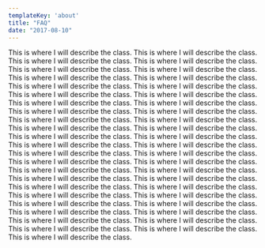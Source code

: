 ```yaml
---
templateKey: 'about'
title: "FAQ"
date: "2017-08-10"
---
```


This is where I will describe the class. This is where I will describe the class. This is where I will describe the class. This is where I will describe the class. This is where I will describe the class. This is where I will describe the class. This is where I will describe the class. This is where I will describe the class. This is where I will describe the class. This is where I will describe the class. This is where I will describe the class. This is where I will describe the class. This is where I will describe the class. This is where I will describe the class. This is where I will describe the class. This is where I will describe the class. This is where I will describe the class. This is where I will describe the class. This is where I will describe the class. This is where I will describe the class. This is where I will describe the class. This is where I will describe the class. This is where I will describe the class. This is where I will describe the class. This is where I will describe the class. This is where I will describe the class. This is where I will describe the class. This is where I will describe the class. This is where I will describe the class. This is where I will describe the class. This is where I will describe the class. This is where I will describe the class. This is where I will describe the class. This is where I will describe the class. This is where I will describe the class. This is where I will describe the class. This is where I will describe the class. This is where I will describe the class. This is where I will describe the class. This is where I will describe the class. This is where I will describe the class. This is where I will describe the class. This is where I will describe the class. This is where I will describe the class. This is where I will describe the class.